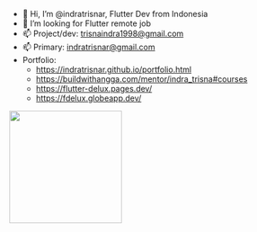 - 👋 Hi, I’m @indratrisnar, Flutter Dev from Indonesia
- 💞️ I’m looking for Flutter remote job
- 📫 Project/dev: trisnaindra1998@gmail.com
- 📫 Primary: indratrisnar@gmail.com
- Portfolio: 
  - https://indratrisnar.github.io/portfolio.html
  - https://buildwithangga.com/mentor/indra_trisna#courses
  - https://flutter-delux.pages.dev/
  - https://fdelux.globeapp.dev/

<div>
  <a href="https://github.com/indratrisnar">
    <img height="200em" src="https://github-readme-stats.vercel.app/api?username=indratrisnar&show_icons=true&amp;theme=vision-friendly-dark&amp;include_all_commits=true&amp;count_private=false" style="max-width:100%;">
  </a>
</div>

<!---
indratrisnar/indratrisnar is a ✨ special ✨ repository because its `README.md` (this file) appears on your GitHub profile.
You can click the Preview link to take a look at your changes.
--->
